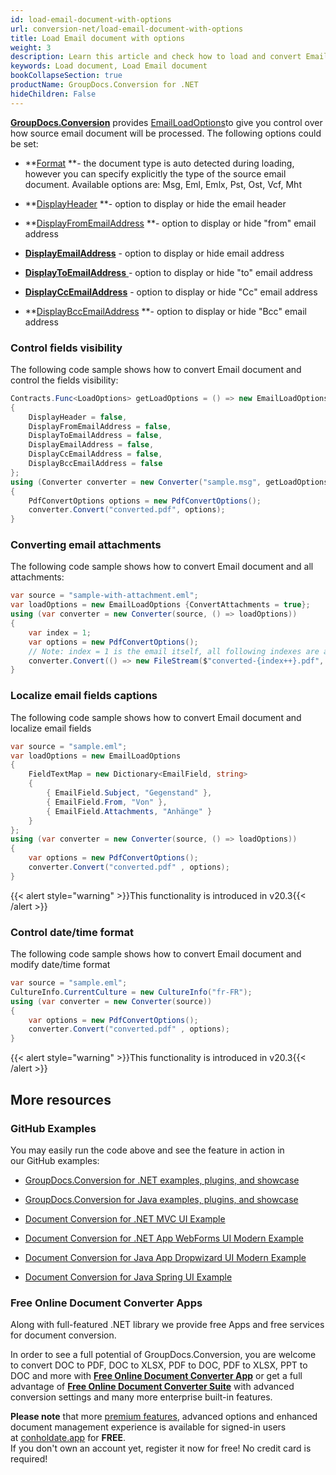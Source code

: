 ```yaml
---
id: load-email-document-with-options
url: conversion-net/load-email-document-with-options
title: Load Email document with options
weight: 3
description: Learn this article and check how to load and convert Email documents with advanced options using GroupDocs.Conversion for .NET API.
keywords: Load document, Load Email document
bookCollapseSection: true
productName: GroupDocs.Conversion for .NET
hideChildren: False
---
```

[**GroupDocs.Conversion**](https://products.groupdocs.com/conversion/net) provides [EmailLoadOptions](https://apireference.groupdocs.com/net/conversion/groupdocs.conversion.options.load/emailloadoptions)to give you control over how source email document will be processed. The following options could be set:

*   **[Format](https://apireference.groupdocs.com/net/conversion/groupdocs.conversion.options.load/emailloadoptions/properties/format) **\- the document type is auto detected during loading, however you can specify explicitly the type of the source email document. Available options are: Msg, Eml, Emlx, Pst, Ost, Vcf, Mht 
*   **[DisplayHeader](https://apireference.groupdocs.com/net/conversion/groupdocs.conversion.options.load/emailloadoptions/properties/displayheader) **\- option to display or hide the email header  
    
*   **[DisplayFromEmailAddress](https://apireference.groupdocs.com/net/conversion/groupdocs.conversion.options.load/emailloadoptions/properties/displayfromemailaddress) **\- option to display or hide "from" email address
*   **[DisplayEmailAddress](https://apireference.groupdocs.com/net/conversion/groupdocs.conversion.options.load/emailloadoptions/properties/displayemailaddress)** - option to display or hide email address
*   [**DisplayToEmailAddress** ](https://apireference.groupdocs.com/net/conversion/groupdocs.conversion.options.load/emailloadoptions/properties/displaytoemailaddress)\- option to display or hide "to" email address
*   **[DisplayCcEmailAddress](https://apireference.groupdocs.com/net/conversion/groupdocs.conversion.options.load/emailloadoptions/properties/displayccemailaddress)** - option to display or hide "Cc" email address
*   **[DisplayBccEmailAddress](https://apireference.groupdocs.com/net/conversion/groupdocs.conversion.options.load/emailloadoptions/properties/displaybccemailaddress) **\- option to display or hide "Bcc" email address

### Control fields visibility

The following code sample shows how to convert Email document and control the fields visibility:

```csharp
Contracts.Func<LoadOptions> getLoadOptions = () => new EmailLoadOptions
{
    DisplayHeader = false,
    DisplayFromEmailAddress = false,
    DisplayToEmailAddress = false,
    DisplayEmailAddress = false,
    DisplayCcEmailAddress = false,
    DisplayBccEmailAddress = false
};
using (Converter converter = new Converter("sample.msg", getLoadOptions))
{
    PdfConvertOptions options = new PdfConvertOptions();
    converter.Convert("converted.pdf", options);
}
```

### Converting email attachments

The following code sample shows how to convert Email document and all attachments:

```csharp
var source = "sample-with-attachment.eml";
var loadOptions = new EmailLoadOptions {ConvertAttachments = true};
using (var converter = new Converter(source, () => loadOptions))
{
    var index = 1;
    var options = new PdfConvertOptions();
    // Note: index = 1 is the email itself, all following indexes are attachments
    converter.Convert(() => new FileStream($"converted-{index++}.pdf", FileMode.Create) , options);
}
```

### Localize email fields captions

The following code sample shows how to convert Email document and localize email fields

```csharp
var source = "sample.eml";
var loadOptions = new EmailLoadOptions
{
    FieldTextMap = new Dictionary<EmailField, string>
    {
        { EmailField.Subject, "Gegenstand" },
        { EmailField.From, "Von" },
        { EmailField.Attachments, "Anhänge" }
    }
};
using (var converter = new Converter(source, () => loadOptions))
{
    var options = new PdfConvertOptions();
    converter.Convert("converted.pdf" , options);
}


```

{{< alert style="warning" >}}This functionality is introduced in v20.3{{< /alert >}}

### Control date/time format

The following code sample shows how to convert Email document and modify date/time format

```csharp
var source = "sample.eml";
CultureInfo.CurrentCulture = new CultureInfo("fr-FR");
using (var converter = new Converter(source))
{
    var options = new PdfConvertOptions();
    converter.Convert("converted.pdf" , options);
}
```

{{< alert style="warning" >}}This functionality is introduced in v20.3{{< /alert >}}

## More resources

### GitHub Examples

You may easily run the code above and see the feature in action in our GitHub examples:

*   [GroupDocs.Conversion for .NET examples, plugins, and showcase](https://github.com/groupdocs-conversion/GroupDocs.Conversion-for-.NET)
    
*   [GroupDocs.Conversion for Java examples, plugins, and showcase](https://github.com/groupdocs-conversion/GroupDocs.Conversion-for-Java)
    
*   [Document Conversion for .NET MVC UI Example](https://github.com/groupdocs-conversion/GroupDocs.Conversion-for-.NET-MVC) 
    
*   [Document Conversion for .NET App WebForms UI Modern Example](https://github.com/groupdocs-conversion/GroupDocs.Conversion-for-.NET-WebForms)
    
*   [Document Conversion for Java App Dropwizard UI Modern Example](https://github.com/groupdocs-conversion/GroupDocs.Conversion-for-Java-Dropwizard)
    
*   [Document Conversion for Java Spring UI Example](https://github.com/groupdocs-conversion/GroupDocs.Conversion-for-Java-Spring)
    

### Free Online Document Converter Apps

Along with full-featured .NET library we provide free Apps and free services for document conversion.

In order to see a full potential of GroupDocs.Conversion, you are welcome to convert DOC to PDF, DOC to XLSX, PDF to DOC, PDF to XLSX, PPT to DOC and more with **[Free Online Document Converter App](https://products.groupdocs.app/conversion)** or get a full advantage of **[Free Online Document Converter Suite](https://conholdate.app/features/document-converter-online)** with advanced conversion settings and many more enterprise built-in features.

**Please note** that more [premium features](https://conholdate.app/features), advanced options and enhanced document management experience is available for signed-in users at [conholdate.app](https://conholdate.app/) for **FREE**.  
If you don't own an account yet, register it now for free! No credit card is required!
